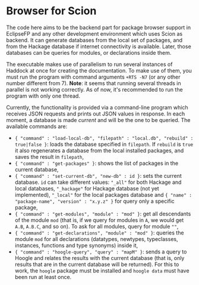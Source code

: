 Browser for Scion
=================

The code here aims to be the backend part for package browser support in EclipseFP and any other development environment which uses Scion as backend. It can generate databases from the local set of packages, and from the Hackage database if internet connectivity is available. Later, those databases can be queries for modules, or declarations inside them.

The executable makes use of parallelism to run several instances of Haddock at once for creating the documentation. To make use of them, you must run the program with command arguments `+RTS -N7` (or any other number different from 7). **Note**: it seems that running several threads in parallel is not working correctly. As of now, it's recommended to run the program with only one thread.

Currently, the functionality is provided via a command-line program which receives JSON requests and prints out JSON values in response. In each moment, a database is made *current* and will be the one to be queried. The available commands are:

* `{ "command" : "load-local-db", "filepath" : "local.db", "rebuild" : true|false }`: loads the database specified in `filepath`. If `rebuild` is `true` it also regenerates a database from the local installed packages, and saves the result in `filepath`,
* `{ "command" : "get-packages" }`: shows the list of packages in the current database,
* `{ "command" : "set-current-db", "new-db" : id }`: sets the current database. `id` can take different values: `"_all"` for both Hackage and local databases, `"_hackage"` for Hackage database (not yet implemented), `"_local"` for the local packages database and `{ "name" : "package-name", "version" : "x.y.z" }` for query only a specific package,
* `{ "command" : "get-modules", "module" : "mod" }`: get all descendants of the module `mod` (that is, if we query for modules in `A`, we would get `A.B`, `A.B.C`, and so on). To ask for all modules, query for module `""`,
* `{ "command" : "get-declarations", "module" : "mod" }`: queries the module `mod` for all declarations (datatypes, newtypes, typeclasses, instances, functions and type synonyms) inside it,
* `{ "command" : "hoogle-query", "query" : "mapM" }`: sends a query to Hoogle and relates the results with the current database (that is, only results that are in the current database will be returned). For this to work, the `hoogle` package must be installed and `hoogle data` must have been run at least once.

